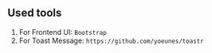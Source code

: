 ## Used tools
1. For Frontend UI:
```Bootstrap```
2. For Toast Message:
```https://github.com/yoeunes/toastr```

